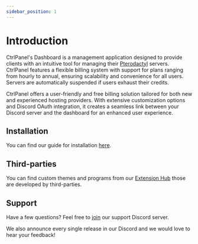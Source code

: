 ```yaml
---
sidebar_position: 1
---
```


# Introduction

CtrlPanel's Dashboard is a management application designed to provide clients with an intuitive tool for managing their [Pterodactyl](https://pterodactyl.io/) servers. CtrlPanel features a flexible billing system with support for plans ranging from hourly to annual, ensuring scalability and convenience for all users. Servers are automatically suspended if users exhaust their credits.

CtrlPanel offers a user-friendly and free billing solution tailored for both new and experienced hosting providers. With extensive customization options and Discord OAuth integration, it creates a seamless link between your Discord server and the dashboard for an enhanced user experience.

## Installation

You can find our guide for installation [here](Installation/getting-started).

## Third-parties

You can find custom themes and programs from our [Extension Hub](https://market.ctrlpanel.gg/) those are developed by third-parties.

## Support

Have a few questions? Feel free to [join](https://discord.gg/ctrlpanel) our support Discord server.

We also announce every single release in our Discord and we would love to hear your feedback!
